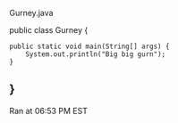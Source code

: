 Gurney.java

public class Gurney {

    public static void main(String[] args) {
        System.out.println("Big big gurn");
    }
    
}
----------

Ran at 06:53 PM EST